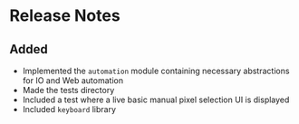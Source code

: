 # Release Notes


## Added
- Implemented the `automation` module containing necessary
    abstractions for IO and Web automation
- Made the tests directory
- Included a test where a live basic manual pixel selection UI is displayed
- Included `keyboard` library
